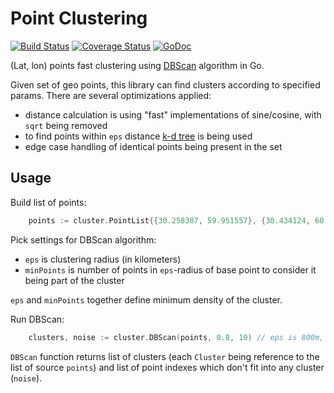 # Point Clustering

[![Build Status](https://travis-ci.org/smira/go-point-clustering.svg?branch=master)](https://travis-ci.org/smira/go-point-clustering)
[![Coverage Status](https://coveralls.io/repos/smira/go-point-clustering/badge.svg?branch=master)](https://coveralls.io/r/smira/go-point-clustering?branch=master)
[![GoDoc](https://godoc.org/github.com/smira/go-point-clustering?status.svg)](https://godoc.org/github.com/smira/go-point-clustering)

(Lat, lon) points fast clustering using [DBScan](https://en.wikipedia.org/wiki/DBSCAN) algorithm in Go.

Given set of geo points, this library can find clusters according to specified params. There are several optimizations
applied:

* distance calculation is using "fast" implementations of sine/cosine, with `sqrt` being removed
* to find points within `eps` distance [k-d tree](https://en.wikipedia.org/wiki/K-d_tree) is being used
* edge case handling of identical points being present in the set

## Usage

Build list of points:

```go
    points := cluster.PointList{{30.258387, 59.951557}, {30.434124, 60.029499}, ...}
```

Pick settings for DBScan algorithm:

* `eps` is clustering radius (in kilometers)
* `minPoints` is number of points in `eps`-radius of base point to consider it being part of the cluster

`eps` and `minPoints` together define minimum density of the cluster.

Run DBScan:

```go
    clusters, noise := cluster.DBScan(points, 0.8, 10) // eps is 800m, 10 points minimum in eps-neighborhood
```

`DBScan` function returns list of clusters (each `Cluster` being reference to the list of source `points`) and list
of point indexes which don't fit into any cluster (`noise`).
